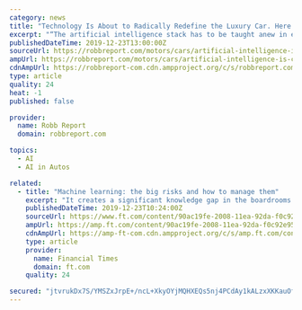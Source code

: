 ```yaml
---
category: news
title: "Technology Is About to Radically Redefine the Luxury Car. Here’s How."
excerpt: "“The artificial intelligence stack has to be taught anew in each city ... “When you think 30 years down the track, and the Waymo [autonomous] driver being an enabler, it becomes a blank sheet.” And creativity need not stop at the vehicle manufacturing."
publishedDateTime: 2019-12-23T13:00:00Z
sourceUrl: https://robbreport.com/motors/cars/artificial-intelligence-is-changing-the-future-of-car-design-2887645/
ampUrl: https://robbreport.com/motors/cars/artificial-intelligence-is-changing-the-future-of-car-design-2887645/amp/
cdnAmpUrl: https://robbreport-com.cdn.ampproject.org/c/s/robbreport.com/motors/cars/artificial-intelligence-is-changing-the-future-of-car-design-2887645/amp/
type: article
quality: 24
heat: -1
published: false

provider:
  name: Robb Report
  domain: robbreport.com

topics:
  - AI
  - AI in Autos

related:
  - title: "Machine learning: the big risks and how to manage them"
    excerpt: "It creates a significant knowledge gap in the boardrooms of financial services firms and within policymaking institutions about the challenges and hazards posed by machine learning. Given the international nature of financial markets, these are all ..."
    publishedDateTime: 2019-12-23T10:24:00Z
    sourceUrl: https://www.ft.com/content/90ac19fe-2008-11ea-92da-f0c92e957a96
    ampUrl: https://amp.ft.com/content/90ac19fe-2008-11ea-92da-f0c92e957a96
    cdnAmpUrl: https://amp-ft-com.cdn.ampproject.org/c/s/amp.ft.com/content/90ac19fe-2008-11ea-92da-f0c92e957a96
    type: article
    provider:
      name: Financial Times
      domain: ft.com
    quality: 24

secured: "jtvrukDx7S/YMSZxJrpE+/ncL+XkyOYjMQHXEQs5nj4PCdAy1kALzxXKKauOfGJSNUWCaHU43xw/4JorX0r+R2jfpVd3AmPrvyT8xulpC/Fc3IS6W4oBxRY8uX6HJx54sSyirmtI6T7ihJdrbrtXZJ/coUAzoifcDb8+WNlirGZixyolLlYWML0A+TUo1KH4svK5NVya2ZrrPVXM4vPPk0J6bJrW+1SpnlX3oGd0TgT+91uhqBLlaZTUQWDlULLOvOAb5UcKKPg7Q3NxodDWYCT/eO94AAQRIgsKvtfpG/0=;93oIiSBNVUZq5tdPnXIAQA=="
---
```


